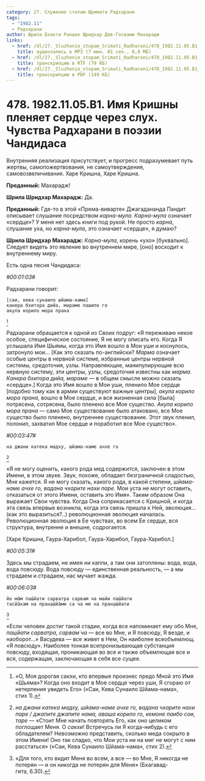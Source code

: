 ```yaml
---
category: 27. Служение стопам Шримати Радхарани
tags:
  - "1982.11"
  - Радхарани
author: Шрила Бхакти Ракшак Шридхар Дев-Госвами Махарадж
links:
  - href: /dl/27._Sluzhenie_stopam_Srimati_Radharani/478_1982.11.05.B1_SridharMj_Imja_Krishny_plenjaet_serdce_cherez_sluh__Chuvstva_Radharani_v_pojezii_Chandidasa.mp3
    title: аудиозапись в MP3 (7 мин. 01 сек., 6,8 МБ)
  - href: /dl/27._Sluzhenie_stopam_Srimati_Radharani/478_1982.11.05.B1_SridharMj_Imja_Krishny_plenjaet_serdce_cherez_sluh__Chuvstva_Radharani_v_pojezii_Chandidasa.rtf
    title: транскрипцию в RTF (79 КБ)
  - href: /dl/27._Sluzhenie_stopam_Srimati_Radharani/478_1982.11.05.B1_SridharMj_Imja_Krishny_plenjaet_serdce_cherez_sluh__Chuvstva_Radharani_v_pojezii_Chandidasa.pdf
    title: транскрипцию в PDF (149 КБ)
---
```


# 478. 1982.11.05.B1. Имя Кришны пленяет сердце через слух. Чувства Радхарани в поэзии Чандидаса

Внутренняя реализация присутствует, и прогресс подразумевает путь жертвы, самопожертвования, не самоутверждения, самовозвеличивания. Харе Кришна, Харе Кришна.

**Преданный:** Махарадж!

**Шрила Шридхар Махарадж:** Да.

**Преданный:** Где-то в этой «Према-виварте» Джагадананда Пандит описывает слушание посредством *карна-мула*. *Карна-мула* означает «сердце»? У меня нет здесь книги под рукой. Не просто *карна*, слушание уха, но *карна-мула*, это означает «сердце», я думаю?

**Шрила Шридхар Махарадж:** *Карна-мула*, корень «ухо» [буквально]. Следует видеть это явление во внутреннем мире, [оно] восходит к внутреннему миру.

Есть одна песня Чандидаса:

*#00:01:03#*

Радхарани говорит:

    [саи, кева сунаило шйама-нама]
    канера бхитора дийа, мараме пашило го
    акула корило мора прана
[^_ftn1]

Радхарани обращается к одной из Своих подруг: «Я переживаю некое особое, специфическое состояние, Я не могу описать его. Когда Я услышала Имя Шьямы, когда это Имя вошло в Мои уши и коснулось, затронуло мои… [Как это сказать по-английски? *Марма* означает особые центры в нервной системе, избранные центры нервной системы, средоточия, узлы. Направляющие, манипулирующие всю нервную систему, эти центры, узлы, средоточия известны как *марма. Канера бхитора дийа, мараме* — в общем смысле можно сказать «сердце».] Когда это Имя вошло в Мои уши, пленило Мое сердце [подобно тому как в армии существуют важные центры], *акула корило мора прана*, вошло в Мое сердце, и вся жизненная сила [была] потрясена, сотрясена, было пленено все Мое существо. *Акула корило мора прана* — само Мое существование было атаковано, все Мое существо было пленено, внутреннее существование. Этот звук пленил, полонил, захватил Мое сердце и поработил все Мое существо».

*#00:03:47#*

    на джани катека мадху, шйама-наме ачхе го
[^_ftn2]

«Я не могу оценить, какого рода мед содержится, заключен в этом Имени, в этом звуке. Звук, похоже, обладает безграничной сладостью, Мне кажется. Я не могу сказать, какого рода, в какой степени, *шйама-наме ачхе го, вадана чхарите нахи паре.* Мои уста не могут оставить, отказаться от этого Имени, оставить это Имя». Таким образом Она выражает Свои чувства. Когда Она соприкасается с Кришной, и когда эта связь впервые возникла, когда эта связь пришла к Ней, эволюция… (как это выразиться?..) революционная эволюция началась. Революционная эволюция в Ее чувствах, во всем Ее сердце, вся структура, внутренне и внешне, содрогается.

[Харе Кришна, Гаура-Харибол, Гаура-Харибол, Гаура-Харибол.]

*#00:05:31#*

Здесь мы страдаем, не имея ни капли, а там они затоплены: вода, вода, вода повсюду. Вода повсюду — единственная реальность, — а мы страдаем и страдаем, нас мучает жажда.

*#00:06:03#*

    йо ма̄м̇ паш́йати сарватра сарвам̇ ча майи паш́йати
    тасйа̄хам̇ на пран̣аш́йа̄ми са ча ме на пран̣аш́йати
[^_ftn3]

«Если человек достиг такой стадии, когда все напоминает ему обо Мне, *паш́йати сарватра*, *сарвам̇ ча* — все во Мне, и Я повсюду, Я везде, и наоборот…» Васудева — все живет в Нем, Он наиболее всеобъемлющ. «Я повсюду». Наиболее тонкая всепронизывающая субстанция повсюду, входящая, проникающая во все и также объемлющая все и вся, содержащая, заключающая в себя все сущее.



[^_ftn1]: «О, Моя дорогая сакхи, кто впервые произнес предо Мной это Имя «Шьяма»? Когда оно входит в Мое сердце через уши, Я сгораю от нетерпения увидеть Его» («Саи, Кева Сунаило Шйама-нама», стих 1).

[^_ftn2]: *на джани катека мадху, шйама-наме ачхе го, вадана чхарите нахи паре / джапите джапите нама, аваша корило го, кемоне паибо сои, таре* — «Стоит Мне начать повторять Его, как оно целиком поглощает Меня. О *сакхи*! Встречусь ли Я когда-нибудь с его обладателем? Невозможно представить, сколько меда сокрыто в этом Имени! Оно так сладко, что Мои уста ни на миг не могут с ним расстаться» («Саи, Кева Сунаило Шйама-нама», стих 2).

[^_ftn3]: «Для того, кто видит Меня во всем, а все — во Мне, Я никогда не потерян — и он никогда не потерян для Меня» (Бхагавад-гита, 6.30).

